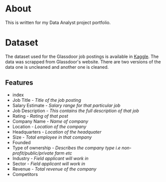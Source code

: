 <h1>About</h1>
This is written for my Data Analyst project portfolio.
<h1>Dataset</h1>
The dataset used for the Glassdoor job postings is available in <a href='https://www.kaggle.com/datasets/rashikrahmanpritom/data-science-job-posting-on-glassdoor'>Kaggle</a>.
The data was scrapped from Glassdoor's website. There are two versions of the data one is uncleaned and another one is cleaned.
<h2>Features</h2>
  <ul>
    <li>index</li>
    <li>Job Title - <i>Title of the job posting</i></li>
    <li>Salary Estimate - <i>Salary range for that particular job</i></li>
    <li>Job Description - <i>This contains the full description of that job</i></li>
    <li>Rating - <i>Rating of that post</i></li>
    <li>Company Name - <i>Name of company</i></li>
    <li>Location - <i>Location of the company</i></li>
    <li>Headquarters - <i>Location of the headquater</i></li>
    <li>Size - <i>Total employee in that company</i></li>
    <li>Founded</li>
    <li>Type of ownership - <i>Describes the company type i.e non-profit/public/private farm etc</i></li>
    <li>Industry - <i>Field applicant will work in</i></li>
    <li>Sector - <i>Field applicant will work in</i></li>
    <li>Revenue - <i>Total revenue of the company</i></li>
    <li>Competitors</li>
  </ul>

